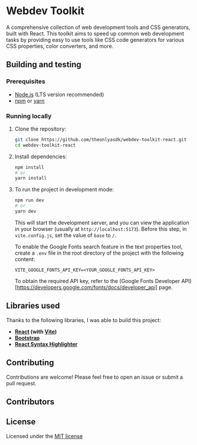 # Webdev Toolkit

A comprehensive collection of web development tools and CSS generators, built with React. This toolkit aims to speed up common web development tasks by providing easy to use tools like CSS code generators for various CSS properties, color converters, and more.

## Building and testing

### Prerequisites

*   [Node.js](https://nodejs.org/) (LTS version recommended)
*   [npm](https://www.npmjs.com/) or [yarn](https://yarnpkg.com/)

### Running locally

1.  Clone the repository:
    ```bash
    git clone https://github.com/theonlyasdk/webdev-toolkit-react.git
    cd webdev-toolkit-react
    ```
2.  Install dependencies:
    ```bash
    npm install
    # or
    yarn install
    ```
3.  To run the project in development mode:
    ```bash
    npm run dev
    # or
    yarn dev
    ```
    This will start the development server, and you can view the application in your browser (usually at `http://localhost:5173`).
    Before this step, in `vite.config.js`, set the value of `base` to `/`.
    
    To enable the Google Fonts search feature in the text properties tool, create a `.env` file in the root directory of the project with the following content:
    ```plaintext
    VITE_GOOGLE_FONTS_API_KEY=<YOUR_GOOGLE_FONTS_API_KEY>
    ```
    To obtain the required API key, refer to the (Google Fonts Developer API)[https://developers.google.com/fonts/docs/developer_api] page.

## Libraries used
Thanks to the following libraries, I was able to build this project:
*   **[React](https://react.dev/) (with [Vite](https://vite.dev/))**
*   **[Bootstrap](https://getbootstrap.com/)**
*   **[React Syntax Highlighter](https://www.npmjs.com/package/react-syntax-highlighter)**

## Contributing

Contributions are welcome! Please feel free to open an issue or submit a pull request.

## Contributors

<!-- readme: theonlyasdk,contributors -start -->

<!-- readme: theonlyasdk,contributors -end -->

## License

Licensed under the [MIT license](LICENSE)
